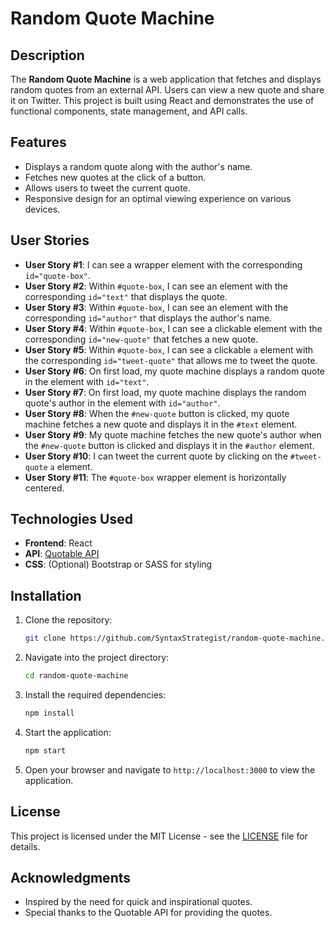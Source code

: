 # Random Quote Machine

## Description

The **Random Quote Machine** is a web application that fetches and displays random quotes from an external API. Users can view a new quote and share it on Twitter. This project is built using React and demonstrates the use of functional components, state management, and API calls.

## Features

- Displays a random quote along with the author's name.
- Fetches new quotes at the click of a button.
- Allows users to tweet the current quote.
- Responsive design for an optimal viewing experience on various devices.

## User Stories

- **User Story #1**: I can see a wrapper element with the corresponding `id="quote-box"`.
- **User Story #2**: Within `#quote-box`, I can see an element with the corresponding `id="text"` that displays the quote.
- **User Story #3**: Within `#quote-box`, I can see an element with the corresponding `id="author"` that displays the author's name.
- **User Story #4**: Within `#quote-box`, I can see a clickable element with the corresponding `id="new-quote"` that fetches a new quote.
- **User Story #5**: Within `#quote-box`, I can see a clickable `a` element with the corresponding `id="tweet-quote"` that allows me to tweet the quote.
- **User Story #6**: On first load, my quote machine displays a random quote in the element with `id="text"`.
- **User Story #7**: On first load, my quote machine displays the random quote's author in the element with `id="author"`.
- **User Story #8**: When the `#new-quote` button is clicked, my quote machine fetches a new quote and displays it in the `#text` element.
- **User Story #9**: My quote machine fetches the new quote's author when the `#new-quote` button is clicked and displays it in the `#author` element.
- **User Story #10**: I can tweet the current quote by clicking on the `#tweet-quote` `a` element.
- **User Story #11**: The `#quote-box` wrapper element is horizontally centered.

## Technologies Used

- **Frontend**: React
- **API**: [Quotable API](https://api.quotable.io)
- **CSS**: (Optional) Bootstrap or SASS for styling

## Installation

1. Clone the repository:

   ```bash
   git clone https://github.com/SyntaxStrategist/random-quote-machine.git
   ```

2. Navigate into the project directory:

   ```bash
   cd random-quote-machine
   ```

3. Install the required dependencies:

   ```bash
   npm install
   ```

4. Start the application:

   ```bash
   npm start
   ```

5. Open your browser and navigate to `http://localhost:3000` to view the application.

## License

This project is licensed under the MIT License - see the [LICENSE](LICENSE) file for details.

## Acknowledgments

- Inspired by the need for quick and inspirational quotes.
- Special thanks to the Quotable API for providing the quotes.
